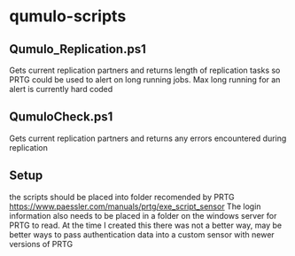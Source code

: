 # qumulo-scripts

## Qumulo_Replication.ps1
Gets current replication partners and returns length of replication tasks so PRTG could be used to alert on long running jobs. Max long running for an alert is currently hard coded

## QumuloCheck.ps1
Gets current replication partners and returns any errors encountered during replication 


## Setup
the scripts should be placed into folder recomended by PRTG
https://www.paessler.com/manuals/prtg/exe_script_sensor
The login information also needs to be placed in a folder on the windows server for PRTG to read. At the time I created this there was not a better way, may be better ways to pass authentication data into a custom sensor with newer versions of PRTG
